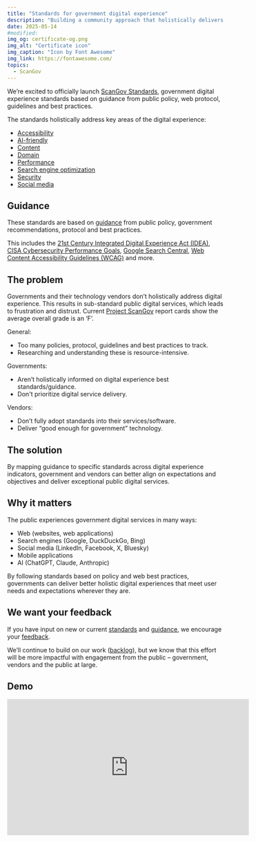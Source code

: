 ```yaml
---
title: "Standards for government digital experience"
description: "Building a community approach that holistically delivers for the people."
date: 2025-05-14
#modified: 
img_og: certificate-og.png
img_alt: "Certificate icon"
img_caption: "Icon by Font Awesome"
img_link: https://fontawesome.com/
topics:
  - ScanGov
---
```


We’re excited to officially launch [ScanGov Standards](https://standards.scangov.org), government digital experience standards based on guidance from public policy, web protocol, guidelines and best practices.

The standards holistically address key areas of the digital experience:

* [Accessibility](https://standards.scangov.org/accessibility/)  
* [AI-friendly](https://standards.scangov.org/aifriendly/)  
* [Content](https://standards.scangov.org/content/)  
* [Domain](https://standards.scangov.org/domain/)  
* [Performance](https://standards.scangov.org/performance/)  
* [Search engine optimization](https://standards.scangov.org/seo/)  
* [Security](https://standards.scangov.org/security/)  
* [Social media](https://standards.scangov.org/social/)

## Guidance

These standards are based on [guidance](https://standards.scangov.org/guidance) from public policy, government recommendations, protocol and best practices.

This includes the [21st Century Integrated Digital Experience Act (IDEA)](https://standards.scangov.org/21stcenturyidea), [CISA Cybersecurity Performance Goals](https://standards.scangov.org/cybersecurity-performance-goals), [Google Search Central](https://standards.scangov.org/google-search-central), [Web Content Accessibility Guidelines (WCAG)](https://standards.scangov.org/wcag) and more.

## The problem

Governments and their technology vendors don’t holistically address digital experience. This results in sub-standard public digital services, which leads to frustration and distrust. Current [Project ScanGov](https://scangov.org) report cards show the average overall grade is an ‘F’.

General:

* Too many policies, protocol, guidelines and best practices to track.  
* Researching and understanding these is resource-intensive.

Governments:

* Aren’t holistically informed on digital experience best standards/guidance.  
* Don't prioritize digital service delivery.

Vendors: 

* Don’t fully adopt standards into their services/software.  
* Deliver “good enough for government” technology.

## The solution

By mapping guidance to specific standards across digital experience indicators, government and vendors can better align on expectations and objectives and deliver exceptional public digital services.

## Why it matters

The public experiences government digital services in many ways:

* Web (websites, web applications)  
* Search engines (Google, DuckDuckGo, Bing)  
* Social media (LinkedIn, Facebook, X, Bluesky)  
* Mobile applications  
* AI (ChatGPT, Claude, Anthropic)

By following standards based on policy and web best practices, governments can deliver better holistic digital experiences that meet user needs and expectations wherever they are.

## We want your feedback

If you have input on new or current [standards](https://standards.scangov.org/) and [guidance](https://standards.scangov.org/guidance/), we encourage your [feedback](https://docs.scangov.org/feedback).

We’ll continue to build on our work ([backlog](https://github.com/ScanGov/standards/issues)), but we know that this effort will be more impactful with engagement from the public – government, vendors and the public at large.

## Demo

<iframe width="560" height="315" src="https://www.youtube.com/embed/-THbBQxi-FY?si=hGvyvzhNBk3eZ1c4" title="YouTube video player" frameborder="0" allow="accelerometer; autoplay; clipboard-write; encrypted-media; gyroscope; picture-in-picture; web-share" referrerpolicy="strict-origin-when-cross-origin" allowfullscreen></iframe>
